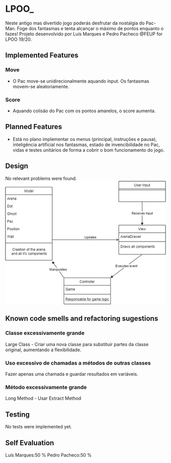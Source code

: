 # LPOO_<T03><G34> <Pac-Man>

Neste antigo mas divertido jogo poderás desfrutar da nostalgia do Pac-Man.
Foge dos fantasmas e tenta alcançar o máximo de pontos enquanto o fazes!
Projeto desenvolvido por Luís Marques e Pedro Pacheco @FEUP for LPOO 19/20.

## Implemented Features
### Move
* O Pac move-se unidirecionalmente aquando input. Os fantasmas movem-se aleatoriamente.
### Score
* Aquando colisão do Pac com os pontos amarelos, o score aumenta.

## Planned Features
* Está no plano implementar os menus (principal, instruções e pausa), inteligência artificial nos fantasmas, estado de invencibilidade no Pac, vidas e testes unitários de forma a cobrir o bom funcionamento do jogo.

## Design
No relevant problems were found.
![Designed Classes](/docs/images/lpoo_uml.png)

## Known code smells and refactoring sugestions
### Classe excessivamente grande
Large Class - Criar uma nova classe para substituir partes da classe original, aumentando a flexibilidade.
### Uso excessivo de chamadas a métodos de outras classes
Fazer apenas uma chamada e guardar resultados em variáveis.
### Método excessivamente grande
Long Method - Usar Extract Method

## Testing
No tests were implemented yet.

## Self Evaluation
Luís Marques:50 %
Pedro Pacheco:50 %

